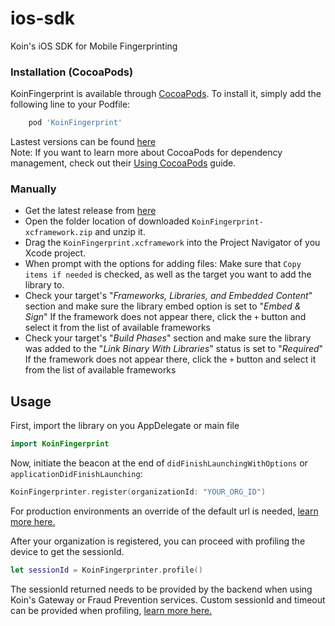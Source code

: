 # ios-sdk
Koin's iOS SDK for Mobile Fingerprinting

### Installation (CocoaPods)
KoinFingerprint is available through [CocoaPods](https://cocoapods.org/pods/KoinFingerprint). To install it, simply add the following line to your Podfile:
```ruby
    pod 'KoinFingerprint'
```
Lastest versions can be found [here](https://github.com/koinlatam/ios-sdk/releases)    
Note: If you want to learn more about CocoaPods for dependency management, check out their [Using CocoaPods](https://guides.cocoapods.org/using/using-cocoapods.html) guide.

### Manually
- Get the latest release from [here](https://github.com/koinlatam/ios-sdk/releases)
- Open the folder location of downloaded `KoinFingerprint-xcframework.zip` and unzip it.
- Drag the `KoinFingerprint.xcframework` into the Project Navigator of you Xcode project.
- When prompt with the options for adding files:
  Make sure that `Copy items if needed` is checked, as well as the target you want to add the library to.
- Check your target's "*Frameworks, Libraries, and Embedded Content*" section and make sure the library embed option is set to "*Embed & Sign*"
  If the framework does not appear there, click the `+` button and select it from the list of available frameworks
- Check your target's "*Build Phases*" section and make sure the library was added to the "*Link Binary With Libraries*" status is set to "*Required*"
  If the framework does not appear there, click the `+` button and select it from the list of available frameworks

## Usage

First, import the library on you AppDelegate or main file 
```swift
import KoinFingerprint
```

Now, initiate the beacon at the end of `didFinishLaunchingWithOptions` or `applicationDidFinishLaunching`:
```swift
KoinFingerprinter.register(organizationId: "YOUR_ORG_ID")
```
For production environments an override of the default url is needed, [learn more here.](https://github.com/koinlatam/ios-sdk/wiki/KoinFingerprint-Methods)

After your organization is registered, you can proceed with profiling the device to get the sessionId.
```swift
let sessionId = KoinFingerprinter.profile()
```
The sessionId returned needs to be provided by the backend when using Koin's Gateway or Fraud Prevention services.
Custom sessionId and timeout can be provided when profiling, [learn more here.](https://github.com/koinlatam/ios-sdk/wiki/KoinFingerprint-Methods)
